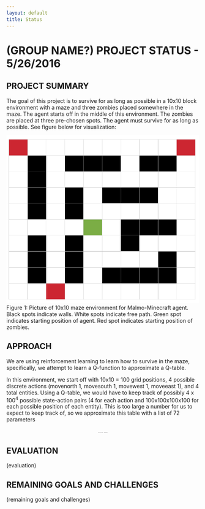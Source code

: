 ```yaml
---
layout: default
title: Status
---
```


# (GROUP NAME?) PROJECT STATUS - 5/26/2016

## PROJECT SUMMARY
The goal of this project is to survive for as long as possible in a 10x10 block environment with a maze and three zombies placed somewhere in the maze. The agent starts off in the middle of this environment. The zombies are placed at three pre-chosen spots. The agent must survive for as long as possible. See figure below for visualization:
<div align="center"><img src="https://github.com/becamorin20/Group-16/blob/master/maze.png" width="600"></div>
Figure 1: Picture of 10x10 maze environment for Malmo-Minecraft agent. Black spots indicate walls. White spots indicate free path. Green spot indicates starting position of agent. Red spot indicates starting position of zombies.

## APPROACH
We are using reinforcement learning to learn how to survive in the maze, specifically, we attempt to learn a Q-function to approximate a Q-table. 

In this environment, we start off with 10x10 = 100 grid positions, 4 possible discrete actions (movenorth 1, movesouth 1, movewest 1, moveeast 1), and 4 total entities. 
Using a Q-table, we would have to keep track of possibly 4 x 100<sup>4</sup> possible state-action pairs (4 for each action and 100x100x100x100 for each possible position of each entity). 
This is too large a number for us to expect to keep track of, so we approximate this table with a list of 72 parameters 
<div align="center"><img src="https://github.com/becamorin20/Group-16/blob/master/docs/images/theta_list.png" width="25"></div>

## EVALUATION
(evaluation)

## REMAINING GOALS AND CHALLENGES
(remaining goals and challenges)
